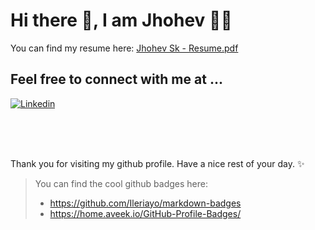 # Hi there 👋, I am Jhohev 🧑‍💻

You can find my resume here: [Jhohev Sk - Resume.pdf](https://drive.google.com/file/d/1_tx91e2jbQoX9LpWerbk9Y1Wq66CSLLT/view)

## Feel free to connect with me at ...

[![Linkedin](https://img.shields.io/badge/LinkedIn-0A66C2.svg?style=for-the-badge&logo=LinkedIn&logoColor=white)](https://www.linkedin.com/in/johev09/)

<br>
<br>
<br>

Thank you for visiting my github profile. Have a nice rest of your day. ✨
> You can find the cool github badges here:
> * https://github.com/Ileriayo/markdown-badges
> * https://home.aveek.io/GitHub-Profile-Badges/
